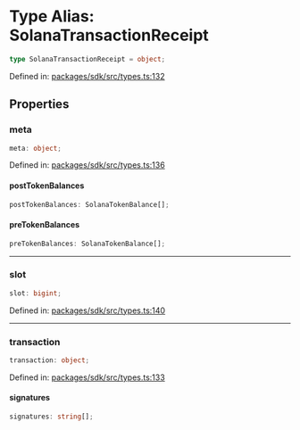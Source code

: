 # Type Alias: SolanaTransactionReceipt

```ts
type SolanaTransactionReceipt = object;
```

Defined in: [packages/sdk/src/types.ts:132](https://github.com/towns-protocol/towns/blob/0db1fd0ac7258e8db8cedfb6183e8eade8284fa1/packages/sdk/src/types.ts#L132)

## Properties

### meta

```ts
meta: object;
```

Defined in: [packages/sdk/src/types.ts:136](https://github.com/towns-protocol/towns/blob/0db1fd0ac7258e8db8cedfb6183e8eade8284fa1/packages/sdk/src/types.ts#L136)

#### postTokenBalances

```ts
postTokenBalances: SolanaTokenBalance[];
```

#### preTokenBalances

```ts
preTokenBalances: SolanaTokenBalance[];
```

***

### slot

```ts
slot: bigint;
```

Defined in: [packages/sdk/src/types.ts:140](https://github.com/towns-protocol/towns/blob/0db1fd0ac7258e8db8cedfb6183e8eade8284fa1/packages/sdk/src/types.ts#L140)

***

### transaction

```ts
transaction: object;
```

Defined in: [packages/sdk/src/types.ts:133](https://github.com/towns-protocol/towns/blob/0db1fd0ac7258e8db8cedfb6183e8eade8284fa1/packages/sdk/src/types.ts#L133)

#### signatures

```ts
signatures: string[];
```
